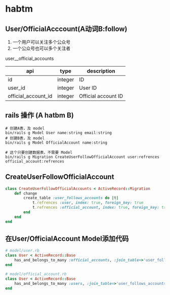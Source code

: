 # habtm

## User/OfficialAcccount(A动词B:follow)
1. 一个用户可以关注多个公众号
2. 一个公众号也可以多个关注者

user_<follow>_official_accounts
 
| api                 | type    | description         |
| ------------------- | ------- | ------------------- |
| id                  | integer | ID                  |
| user_id             | integer | User ID             |
| official_account_id | integer | Official account ID |

## rails 操作 (A hatbm B)
```shell
# 创建A表，及 model
bin/rails g Model User name:string email:string
# 创建B表，及 model
bin/rails g Model OfficialAccount name:string

# 这个只要创建数据表，不需要 Model
bin/rails g Migration CreateUserFollowOfficialAccount user:refrences official_account:refrences
```

## CreateUserFollowOfficialAccount
```rb
class CreateUserFollowOfficialAccounts < ActiveRecord::Migration
    def change
        create_table :user_follows_accounts do |t|
            t.refrences :user, index: true, foreign_key: true
            t.refrences :official_account, index: true, foreign_key: true
        end
    end
end
```

## 在User/OfficialAccount Model添加代码
```rb
# model/user.rb
class User < ActiveRecord::Base
    has_and_belongs_to_many :official_accounts, :join_table=>'user_follows_accounts'
end

# model/official_account.rb
class User < ActiveRecord::Base
    has_and_belongs_to_many :users, :join_table=>'user_follows_accounts'
end
```